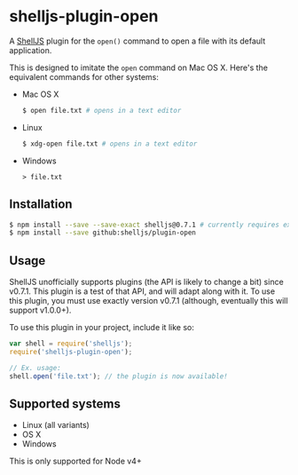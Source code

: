 # shelljs-plugin-open

A [ShellJS](https://github.com/shelljs/shelljs) plugin for the `open()` command
to open a file with its default application.

This is designed to imitate the `open` command on Mac OS X. Here's the
equivalent commands for other systems:

 - Mac OS X

   ```bash
   $ open file.txt # opens in a text editor
   ```

 - Linux

   ```bash
   $ xdg-open file.txt # opens in a text editor
   ```

 - Windows

   ```
   > file.txt
   ```

## Installation

```bash
$ npm install --save --save-exact shelljs@0.7.1 # currently requires exactly this ShellJS version
$ npm install --save github:shelljs/plugin-open
```

## Usage

ShellJS unofficially supports plugins (the API is likely to change a bit) since
v0.7.1. This plugin is a test of that API, and will adapt along with it. To use
this plugin, you must use exactly version v0.7.1 (although, eventually this will
support v1.0.0+).

To use this plugin in your project, include it like so:

```javascript
var shell = require('shelljs');
require('shelljs-plugin-open');

// Ex. usage:
shell.open('file.txt'); // the plugin is now available!
```

## Supported systems

 - Linux (all variants)
 - OS X
 - Windows

This is only supported for Node v4+
